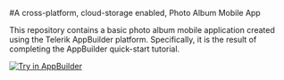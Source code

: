 #A cross-platform, cloud-storage enabled, Photo Album Mobile App

This repository contains a basic photo album mobile application created using the Telerik AppBuilder platform. Specifically, it is the result of completing the AppBuilder quick-start tutorial.

<a href="https://platform.telerik.com/#tutorial/quick-start"><img src="http://docs.telerik.com/platform/appbuilder/sample-apps/images/try-in-appbuilder.png" alt="Try in AppBuilder" title="Try in AppBuilder" /></a>

